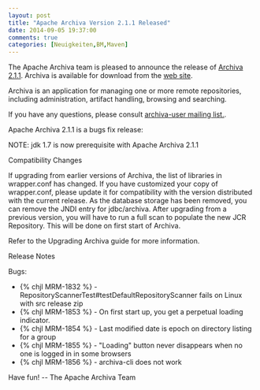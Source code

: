 ```yaml
---
layout: post
title: "Apache Archiva Version 2.1.1 Released"
date: 2014-09-05 19:37:00
comments: true
categories: [Neuigkeiten,BM,Maven]
---
```

The Apache Archiva team is pleased to announce the release of 
[Archiva 2.1.1](http://archiva.apache.org/).
Archiva is available for download from the 
[web site](http://archiva.apache.org/).

Archiva is an application for managing one or more remote
repositories, including administration, artifact handling, browsing
and searching.

If you have any questions, please consult 
[archiva-user mailing list.](http://archiva.apache.org/mail-lists.html).
 
Apache Archiva 2.1.1 is a bugs fix release:

NOTE: jdk 1.7 is now prerequisite with Apache Archiva 2.1.1

Compatibility Changes

If upgrading from earlier versions of Archiva, the list of libraries
in wrapper.conf has changed. If you have customized your copy of
wrapper.conf, please update it for compatibility with the version
distributed with the current release.
As the database storage has been removed, you can remove the JNDI
entry for jdbc/archiva. After upgrading from a previous version, you
will have to run a full scan to populate the new JCR Repository. This
will be done on first start of Archiva.

Refer to the Upgrading Archiva guide for more information.

<!-- more -->

Release Notes

Bugs:

 * {% chjl MRM-1832 %} - RepositoryScannerTest#testDefaultRepositoryScanner fails on Linux with src release zip
 * {% chjl MRM-1853 %} - On first start up, you get a perpetual loading indicator.
 * {% chjl MRM-1854 %} - Last modified date is epoch on directory listing for a group
 * {% chjl MRM-1855 %} - "Loading" button never disappears when no one is logged in in some browsers
 * {% chjl MRM-1856 %} - archiva-cli does not work

Have fun!
-- The Apache Archiva Team
